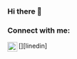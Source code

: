 ### Hi there 👋

<!--
**SrivastavaShreyas/SrivastavaShreyas** is a ✨ _special_ ✨ repository because its `README.md` (this file) appears on your GitHub profile.

Here are some ideas to get you started:

- 🔭 I’m currently working on ...
- 🌱 I’m currently learning everything
- 👯 I’m looking to collaborate on ...
- 💬 Ask me about ...
- 📫 How to reach me: shreyassrivastava98@gmail.com
- 😄 Pronouns: ...
- ⚡ Fun fact: love to play guitar, chess, 

-->
### Connect with me:

[<img align="left" alt="codeSTACKr.com | LinedIn" width="22px" src="https://www.linkedin.com/in/shreyas-srivastava-50a970166" />][linedin]
